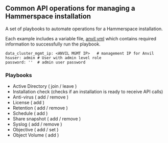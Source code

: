 ## Common API operations for managing a Hammerspace installation

A set of playbooks to automate operations for a Hammerspace installation.

Each example includes a variable file, [anvil.yml](anvil.yml) which contains required
information to successfully run the playbook.

```
data_cluster_mgmt_ip: <ANVIL MGMT IP>   # management IP for Anvil
hsuser: admin # User with admin level role
password: ''  # admin user password
```
### Playbooks ###
- Active Directory ( join / leave )
- Installation check (checks if an installation is ready to receive API calls)
- Anti-virus ( add / remove )
- License ( add )
- Retention ( add / remove )
- Schedule ( add )
- Share snapshot ( add / remove )
- Syslog ( add / remove )
- Objective ( add / set )
- Object Volume ( add )
